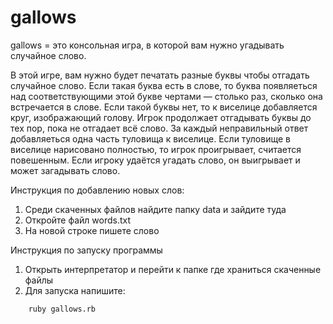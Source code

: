 # gallows

gallows = это консольная игра, в которой вам нужно угадывать случайное слово.

В этой игре, вам нужно будет печатать разные буквы чтобы отгадать случайное слово. 
Если такая буква есть в слове, то буква появляеться над соответствующими этой букве чертами — столько раз, сколько она встречается в слове.
Если такой буквы нет, то к виселице добавляется круг, изображающий голову. Игрок продолжает отгадывать буквы до тех пор, пока не отгадает всё слово. 
За каждый неправильный ответ добавляеться одна часть туловища к виселице.
Если туловище в виселице нарисовано полностью, то игрок проигрывает, считается повешенным. Если игроку удаётся угадать слово, он выигрывает и может загадывать слово.

Инструкция по добавлению новых слов:

1. Среди скаченных файлов найдите папку data и зайдите туда
2. Откройте файл words.txt
3. На новой строке пишете слово

Инструкция по запуску программы

1. Открыть интерпретатор и перейти к папке где храниться скаченные файлы
2. Для запуска напишите:

```html
    ruby gallows.rb
```
